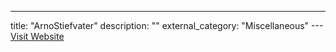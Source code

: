 ---
title: "ArnoStiefvater"
description: ""
external_category: "Miscellaneous"
---[Visit Website](https://github.com/ArnoStiefvater)

